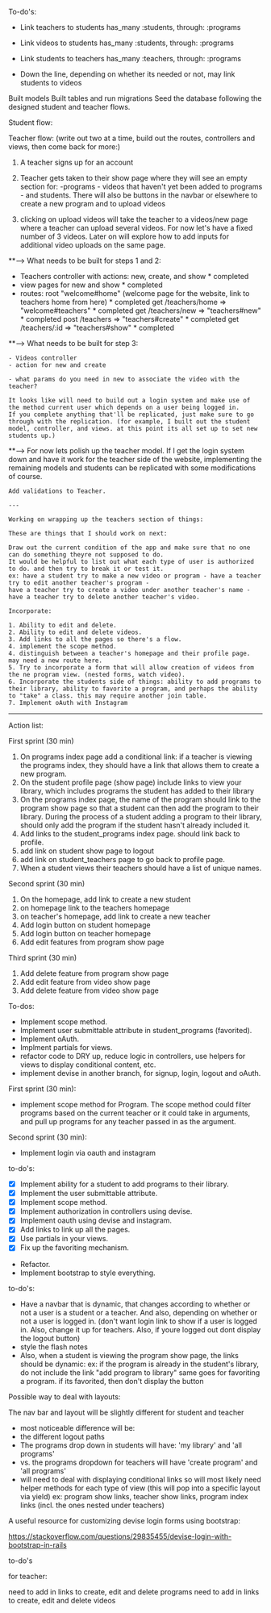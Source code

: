 To-do's:

* Link teachers to students
    has_many :students, through: :programs
* Link videos to students
    has_many :students, through: :programs
* Link students to teachers
    has_many :teachers, through: :programs

* Down the line, depending on whether its needed or not, may link students to videos

Built models
Built tables and run migrations
Seed the database following the designed student and teacher flows.

Student flow:


Teacher flow: (write out two at a time, build out the routes, controllers and views, then come back for more:)

1. A teacher signs up for an account
    
2. Teacher gets taken to their show page where they will see an empty section
    for: 
        -programs 
        - videos that haven't yet been added to programs
        - and students.
    There will also be buttons in the navbar or elsewhere to create a new program and to upload videos

3. clicking on upload videos will take the teacher to a videos/new page
    where a teacher can upload several videos. For now let's have a fixed number of 3 videos. Later on will explore how to add inputs for additional video uploads on the same page. 

**--> What needs to be built for steps 1 and 2:

- Teachers controller with actions: new, create, and show * completed 
- view pages for new and show * completed
- routes:
    root "welcome#home" (welcome page for the website, link to teachers home from here) * completed
    get /teachers/home => "welcome#teachers" * completed
    get /teachers/new => "teachers#new" * completed
    post /teachers => "teachers#create" * completed
    get /teachers/:id => "teachers#show" * completed

**--> What needs to be built for step 3:

    - Videos controller
    - action for new and create

    - what params do you need in new to associate the video with the teacher?

    It looks like will need to build out a login system and make use of the method current user which depends on a user being logged in. 
    If you complete anything that'll be replicated, just make sure to go through with the replication. (for example, I built out the student model, controller, and views. at this point its all set up to set new students up.)

**--> For now lets polish up the teacher model. If I get the login system down and have it work for the teacher side of the website, implementing the remaining models and students can be replicated with some modifications of course.

    Add validations to Teacher.

    ---

    Working on wrapping up the teachers section of things:

    These are things that I should work on next:

    Draw out the current condition of the app and make sure that no one can do something theyre not supposed to do.
    It would be helpful to list out what each type of user is authorized to do. and then try to break it or test it.
    ex: have a student try to make a new video or program - have a teacher try to edit another teacher's program -
    have a teacher try to create a video under another teacher's name - have a teacher try to delete another teacher's video.
    
    Incorporate:

    1. Ability to edit and delete.
    2. Ability to edit and delete videos.
    3. Add links to all the pages so there's a flow.
    4. implement the scope method.
    4. distinguish between a teacher's homepage and their profile page. may need a new route here.
    5. Try to incorporate a form that will allow creation of videos from the ne program view. (nested forms, watch video).
    6. Incorporate the students side of things: ability to add programs to their library, ability to favorite a program, and perhaps the ability to "take" a class. this may require another join table.
    7. Implement oAuth with Instagram

---

Action list:

First sprint (30 min)

1. On programs index page add a conditional link:
    if a teacher is viewing the programs index, they should have a link that allows them to create a new program.
2. On the student profile page (show page) include links to view your library, which includes programs the student has added to their library 
3. On the programs index page, the name of the program should link to the program show page so that a student can then 
add the program to their library. During the process of a student adding a program to their library, should only add the program if the student hasn't already included it.
4. Add links to the student_programs index page. should link back to profile.
5. add link on student show page to logout
6. add link on student_teachers page to go back to profile page.
7. When a student views their teachers should have a list of unique names. 

Second sprint (30 min)

1. On the homepage, add link to create a new student
2. on homepage link to the teachers homepage
3. on teacher's homepage, add link to create a new teacher
4. Add login button on student homepage
5. Add login button on teacher homepage
6. Add edit features from program show page

Third sprint (30 min)
1. Add delete feature from program show page
2. Add edit feature from video show page
3. Add delete feature from video show page

To-dos:

- Implement scope method.
- Implement user submittable attribute in student_programs (favorited).
- Implement oAuth.
- Implment partials for views.
- refactor code to DRY up, reduce logic in controllers, use helpers for views to display conditional content, etc.
- implement devise in another branch, for signup, login, logout and oAuth.

First sprint (30 min):

- implement scope method for Program. The scope method could filter programs based on the current teacher or 
it could take in arguments, and pull up programs for any teacher passed in as the argument. 

Second sprint (30 min):
- Implement login via oauth and instagram
     
    
to-do's:

- [x] Implement ability for a student to add programs to their library.
- [x] Implement the user submittable attribute.
- [x] Implement scope method.
- [x] Implement authorization in controllers using devise. 
- [x] Implement oauth using devise and instagram.
- [x] Add links to link up all the pages.
- [x] Use partials in your views.
- [x] Fix up the favoriting mechanism.
- Refactor.
- Implement bootstrap to style everything.

to-do's:

- Have a navbar that is dynamic, that changes according to whether or not a user is a student
or a teacher. And also, depending on whether or not a user is logged in. 
(don't want login link to show if a user is logged in. Also, change it up for teachers. Also, if youre logged out
dont display the logout button)
- style the flash notes
- Also, when a student is viewing the program show page, the links should be dynamic:
ex: if the program is already in the student's library, do not include the link "add program to library"
same goes for favoriting a program. if its favorited, then don't display the button

Possible way to deal with layouts:

The nav bar and layout will be slightly different for student and teacher
- most noticeable difference will be:
- the different logout paths
- The programs drop down in students will have: 'my library' and 'all programs'
- vs. the programs dropdown for teachers will have 'create program' and 'all programs'
- will need to deal with displaying conditional links so will most likely need helper methods for 
each type of view (this will pop into a specific layout via yield) ex: program show links, teacher show links, program index links (incl. the ones nested under teachers)

A useful resource for customizing devise login forms using bootstrap:

https://stackoverflow.com/questions/29835455/devise-login-with-bootstrap-in-rails





to-do's

for teacher:

need to add in links to create, edit and delete programs
need to add in links to create, edit and delete videos